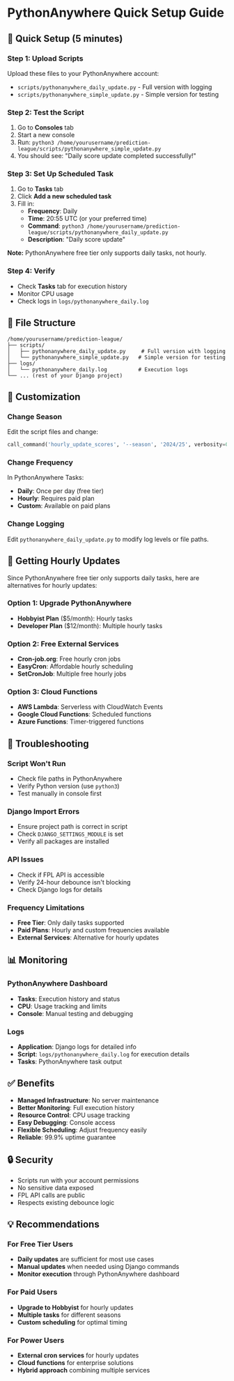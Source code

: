 # PythonAnywhere Quick Setup Guide

## 🚀 Quick Setup (5 minutes)

### Step 1: Upload Scripts
Upload these files to your PythonAnywhere account:
- `scripts/pythonanywhere_daily_update.py` - Full version with logging
- `scripts/pythonanywhere_simple_update.py` - Simple version for testing

### Step 2: Test the Script
1. Go to **Consoles** tab
2. Start a new console
3. Run: `python3 /home/yourusername/prediction-league/scripts/pythonanywhere_simple_update.py`
4. You should see: "Daily score update completed successfully!"

### Step 3: Set Up Scheduled Task
1. Go to **Tasks** tab
2. Click **Add a new scheduled task**
3. Fill in:
   - **Frequency**: Daily
   - **Time**: 20:55 UTC (or your preferred time)
   - **Command**: `python3 /home/yourusername/prediction-league/scripts/pythonanywhere_daily_update.py`
   - **Description**: "Daily score update"

**Note:** PythonAnywhere free tier only supports daily tasks, not hourly.

### Step 4: Verify
- Check **Tasks** tab for execution history
- Monitor CPU usage
- Check logs in `logs/pythonanywhere_daily.log`

## 📁 File Structure
```
/home/yourusername/prediction-league/
├── scripts/
│   ├── pythonanywhere_daily_update.py     # Full version with logging
│   └── pythonanywhere_simple_update.py   # Simple version for testing
├── logs/
│   └── pythonanywhere_daily.log          # Execution logs
└── ... (rest of your Django project)
```

## 🔧 Customization

### Change Season
Edit the script files and change:
```python
call_command('hourly_update_scores', '--season', '2024/25', verbosity=0)
```

### Change Frequency
In PythonAnywhere Tasks:
- **Daily**: Once per day (free tier)
- **Hourly**: Requires paid plan
- **Custom**: Available on paid plans

### Change Logging
Edit `pythonanywhere_daily_update.py` to modify log levels or file paths.

## 🚀 Getting Hourly Updates

Since PythonAnywhere free tier only supports daily tasks, here are alternatives for hourly updates:

### Option 1: Upgrade PythonAnywhere
- **Hobbyist Plan** ($5/month): Hourly tasks
- **Developer Plan** ($12/month): Multiple hourly tasks

### Option 2: Free External Services
- **Cron-job.org**: Free hourly cron jobs
- **EasyCron**: Affordable hourly scheduling
- **SetCronJob**: Multiple free hourly jobs

### Option 3: Cloud Functions
- **AWS Lambda**: Serverless with CloudWatch Events
- **Google Cloud Functions**: Scheduled functions
- **Azure Functions**: Timer-triggered functions

## 🐛 Troubleshooting

### Script Won't Run
- Check file paths in PythonAnywhere
- Verify Python version (use `python3`)
- Test manually in console first

### Django Import Errors
- Ensure project path is correct in script
- Check `DJANGO_SETTINGS_MODULE` is set
- Verify all packages are installed

### API Issues
- Check if FPL API is accessible
- Verify 24-hour debounce isn't blocking
- Check Django logs for details

### Frequency Limitations
- **Free Tier**: Only daily tasks supported
- **Paid Plans**: Hourly and custom frequencies available
- **External Services**: Alternative for hourly updates

## 📊 Monitoring

### PythonAnywhere Dashboard
- **Tasks**: Execution history and status
- **CPU**: Usage tracking and limits
- **Console**: Manual testing and debugging

### Logs
- **Application**: Django logs for detailed info
- **Script**: `logs/pythonanywhere_daily.log` for execution details
- **Tasks**: PythonAnywhere task output

## ✅ Benefits

- **Managed Infrastructure**: No server maintenance
- **Better Monitoring**: Full execution history
- **Resource Control**: CPU usage tracking
- **Easy Debugging**: Console access
- **Flexible Scheduling**: Adjust frequency easily
- **Reliable**: 99.9% uptime guarantee

## 🔒 Security

- Scripts run with your account permissions
- No sensitive data exposed
- FPL API calls are public
- Respects existing debounce logic

## 💡 Recommendations

### For Free Tier Users
- **Daily updates** are sufficient for most use cases
- **Manual updates** when needed using Django commands
- **Monitor execution** through PythonAnywhere dashboard

### For Paid Users
- **Upgrade to Hobbyist** for hourly updates
- **Multiple tasks** for different seasons
- **Custom scheduling** for optimal timing

### For Power Users
- **External cron services** for hourly updates
- **Cloud functions** for enterprise solutions
- **Hybrid approach** combining multiple services
